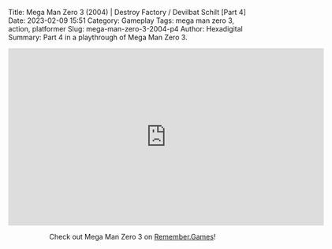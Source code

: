 Title: Mega Man Zero 3 (2004) | Destroy Factory / Devilbat Schilt [Part 4]
Date: 2023-02-09 15:51
Category: Gameplay
Tags: mega man zero 3,  action,  platformer
Slug: mega-man-zero-3-2004-p4
Author: Hexadigital
Summary: Part 4 in a playthrough of Mega Man Zero 3.

<center><iframe src="https://www.youtube.com/embed/JJDHwBw5eC8?feature=oembed" allow="accelerometer; autoplay; encrypted-media; gyroscope; picture-in-picture" width="640" height="360" frameborder="0"></iframe>

Check out Mega Man Zero 3 on [Remember.Games](https://remember.games/game/4374/mega-man-zero-3/)!</center>